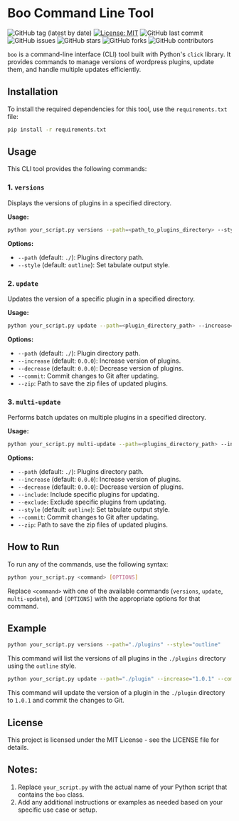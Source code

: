 # Boo Command Line Tool

![GitHub tag (latest by date)](https://img.shields.io/github/v/tag/shahmal1yev/boo?label=latest&style=flat)
[![License: MIT](https://img.shields.io/badge/License-MIT-green.svg)](https://opensource.org/licenses/MIT)
![GitHub last commit](https://img.shields.io/github/last-commit/shahmal1yev/boo)
![GitHub issues](https://img.shields.io/github/issues/shahmal1yev/boo)
![GitHub stars](https://img.shields.io/github/stars/shahmal1yev/boo)
![GitHub forks](https://img.shields.io/github/forks/shahmal1yev/boo)
![GitHub contributors](https://img.shields.io/github/contributors/shahmal1yev/boo)

`boo` is a command-line interface (CLI) tool built with Python's `click` library. It provides commands to manage versions of wordpress plugins, update them, and handle multiple updates efficiently.

## Installation

To install the required dependencies for this tool, use the `requirements.txt` file:

```bash
pip install -r requirements.txt
```

## Usage

This CLI tool provides the following commands:

### 1. `versions`

Displays the versions of plugins in a specified directory.

**Usage:**

```bash
python your_script.py versions --path=<path_to_plugins_directory> --style=<output_style>
```

**Options:**

- `--path` (default: `./`): Plugins directory path.
- `--style` (default: `outline`): Set tabulate output style.

### 2. `update`

Updates the version of a specific plugin in a specified directory.

**Usage:**

```bash
python your_script.py update --path=<plugin_directory_path> --increase=<version_increase> --decrease=<version_decrease> [--commit] [--zip=<zip_path>]
```

**Options:**

- `--path` (default: `./`): Plugin directory path.
- `--increase` (default: `0.0.0`): Increase version of plugins.
- `--decrease` (default: `0.0.0`): Decrease version of plugins.
- `--commit`: Commit changes to Git after updating.
- `--zip`: Path to save the zip files of updated plugins.

### 3. `multi-update`

Performs batch updates on multiple plugins in a specified directory.

**Usage:**

```bash
python your_script.py multi-update --path=<plugins_directory_path> --increase=<version_increase> --decrease=<version_decrease> [--include=<plugins_to_include>] [--exclude=<plugins_to_exclude>] [--style=<output_style>] [--commit] [--zip=<zip_path>]
```

**Options:**

- `--path` (default: `./`): Plugins directory path.
- `--increase` (default: `0.0.0`): Increase version of plugins.
- `--decrease` (default: `0.0.0`): Decrease version of plugins.
- `--include`: Include specific plugins for updating.
- `--exclude`: Exclude specific plugins from updating.
- `--style` (default: `outline`): Set tabulate output style.
- `--commit`: Commit changes to Git after updating.
- `--zip`: Path to save the zip files of updated plugins.

## How to Run

To run any of the commands, use the following syntax:

```bash
python your_script.py <command> [OPTIONS]
```

Replace `<command>` with one of the available commands (`versions`, `update`, `multi-update`), and `[OPTIONS]` with the appropriate options for that command.

## Example

```bash
python your_script.py versions --path="./plugins" --style="outline"
```

This command will list the versions of all plugins in the `./plugins` directory using the `outline` style.

```bash
python your_script.py update --path="./plugin" --increase="1.0.1" --commit
```

This command will update the version of a plugin in the `./plugin` directory to `1.0.1` and commit the changes to Git.

## License

This project is licensed under the MIT License - see the LICENSE file for details.

## Notes:

1. Replace `your_script.py` with the actual name of your Python script that contains the `boo` class.
2. Add any additional instructions or examples as needed based on your specific use case or setup.
